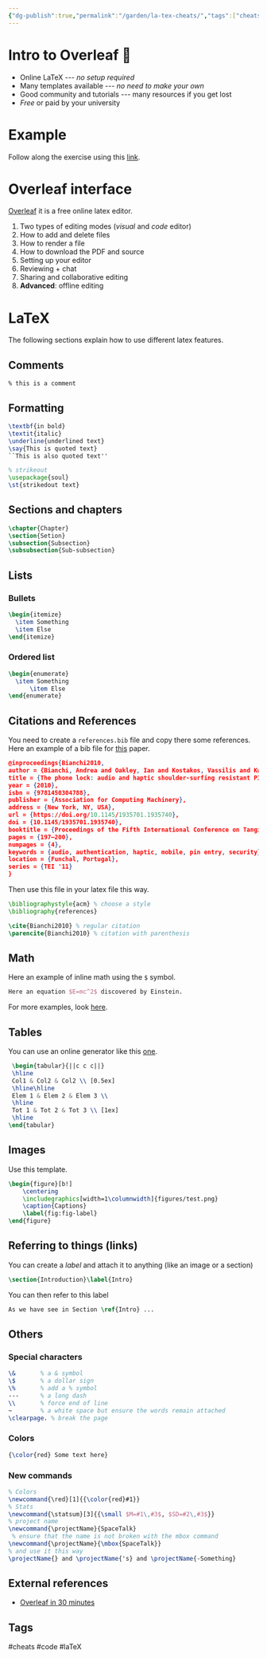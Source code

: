 ```yaml
---
{"dg-publish":true,"permalink":"/garden/la-tex-cheats/","tags":["cheats","gardenEntry"]}
---
```



# Intro to Overleaf 🤯

- Online LaTeX --- *no setup required*
- Many templates available --- *no need to make your own*
- Good community and tutorials --- many resources if you get lost
- *Free* or paid by your university


# Example

Follow along the exercise using this [link](https://www.overleaf.com/6693712875hwmfgjtwksxd#38cba4).

# Overleaf interface

[Overleaf](https://www.overleaf.com) it is a free online latex editor.

1. Two types of editing modes (_visual_ and _code_ editor)
2. How to add and delete files
3. How to render a file
4. How to download the PDF and source
5. Setting up your editor
6. Reviewing + chat 
7. Sharing and collaborative editing
8. **Advanced**: offline editing


# LaTeX

The following sections explain how to use different latex features.

## Comments

```
% this is a comment
```

## Formatting

```latex
\textbf{in bold}
\textit{italic}
\underline{underlined text}
\say{This is quoted text}
``This is also quoted text''

% strikeout
\usepackage{soul}
\st{strikedout text}
```

## Sections and chapters

```latex
\chapter{Chapter}
\section{Setion}
\subsection{Subsection}
\subsubsection{Sub-subsection}
```

## Lists

### Bullets

```latex
\begin{itemize}
  \item Something
  \item Else
\end{itemize}
```


### Ordered list

```latex
\begin{enumerate}
  \item Something
	  \item Else
\end{enumerate}
```

## Citations and References

You need to create a `references.bib` file and copy there some references. Here an example of a bib file for [this](https://dl.acm.org/doi/abs/10.1145/1935701.1935740) paper.


```json
@inproceedings{Bianchi2010,
author = {Bianchi, Andrea and Oakley, Ian and Kostakos, Vassilis and Kwon, Dong Soo},
title = {The phone lock: audio and haptic shoulder-surfing resistant PIN entry methods for mobile devices},
year = {2010},
isbn = {9781450304788},
publisher = {Association for Computing Machinery},
address = {New York, NY, USA},
url = {https://doi.org/10.1145/1935701.1935740},
doi = {10.1145/1935701.1935740},
booktitle = {Proceedings of the Fifth International Conference on Tangible, Embedded, and Embodied Interaction},
pages = {197–200},
numpages = {4},
keywords = {audio, authentication, haptic, mobile, pin entry, security},
location = {Funchal, Portugal},
series = {TEI '11}
}
```

Then use this file in your latex file this way.

```latex
\bibliographystyle{acm} % choose a style
\bibliography{references}

\cite{Bianchi2010} % regular citation
\parencite{Bianchi2010} % citation with parenthesis
```

## Math

Here an example of inline math using the `$` symbol.

```latex
Here an equation $E=mc^2$ discovered by Einstein.
```

For more examples, look [here](https://www.overleaf.com/learn/latex/Learn_LaTeX_in_30_minutes#Adding_math_to_LaTeX).


## Tables

You can use an online generator like this [one](https://www.tablesgenerator.com).

```latex
 \begin{tabular}{||c c c||} 
 \hline
 Col1 & Col2 & Col2 \\ [0.5ex] 
 \hline\hline
 Elem 1 & Elem 2 & Elem 3 \\ 
 \hline
 Tot 1 & Tot 2 & Tot 3 \\ [1ex] 
 \hline
\end{tabular}
```

## Images

Use this template.

```latex
\begin{figure}[b!]
    \centering
    \includegraphics[width=1\columnwidth]{figures/test.png}
    \caption{Captions}
    \label{fig:fig-label}
\end{figure}
```


## Referring to things (links)

You can create a _label_ and attach it to anything (like an image or a section)

```latex
\section{Introduction}\label{Intro}
```

You can then refer to this label 

```latex
As we have see in Section \ref{Intro} ...
```

## Others

### Special characters

```latex
\&       % a & symbol
\$       % a dollar sign
\%       % add a % symbol
---      % a long dash
\\       % force end of line
~        % a white space but ensure the words remain attached
\clearpage. % break the page
```

### Colors

```latex
{\color{red} Some text here}
```

### New commands

```latex
% Colors
\newcommand{\red}[1]{{\color{red}#1}} 
% Stats
\newcommand{\statsum}[3]{{\small $M=#1\,#3$, $SD=#2\,#3$}}
% project name
\newcommand{\projectName}{SpaceTalk}
 % ensure that the name is not broken with the mbox command
\newcommand{\projectName}{\mbox{SpaceTalk}}
% and use it this way
\projectName{} and \projectName{'s} and \projectName{-Something}
```


## External references

- [Overleaf in 30 minutes](https://www.overleaf.com/learn/latex/Learn_LaTeX_in_30_minutes)

## Tags

#cheats #code #laTeX